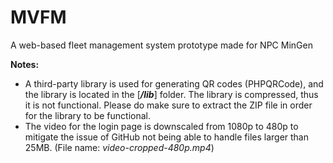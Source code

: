 # MVFM
A web-based fleet management system prototype made for NPC MinGen

**Notes:**
- A third-party library is used for generating QR codes (PHPQRCode), and the library is located in the [**_/lib_**] folder. The library is compressed, thus it is not functional. Please do make sure to extract the ZIP file in order for the library to be functional.
- The video for the login page is downscaled from 1080p to 480p to mitigate the issue of GitHub not being able to handle files larger than 25MB. (File name: *video-cropped-480p.mp4*)
